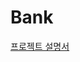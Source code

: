 # Bank

<a href="https://gratis-lychee-4ea.notion.site/5c7ec83fcf3e4dbf8ccfd99e3ce332d5?pvs=4">프로젝트 설명서</a>
